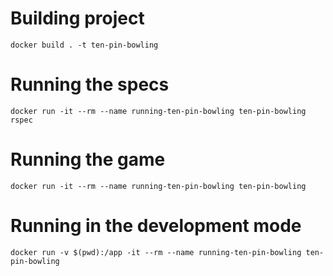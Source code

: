 # Building project
`docker build . -t ten-pin-bowling`

# Running the specs
`docker run -it --rm --name running-ten-pin-bowling ten-pin-bowling rspec`

# Running the game
`docker run -it --rm --name running-ten-pin-bowling ten-pin-bowling`

# Running in the development mode
`docker run -v $(pwd):/app -it --rm --name running-ten-pin-bowling ten-pin-bowling`
